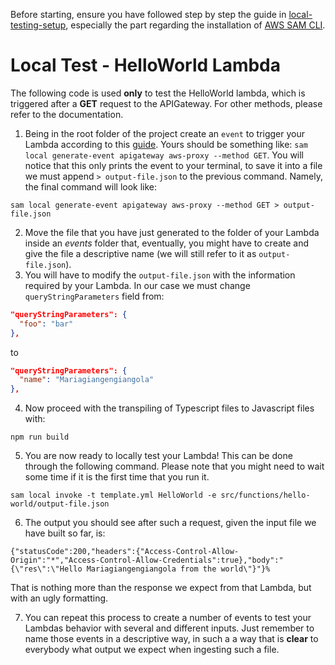 Before starting, ensure you have followed step by step the guide in [local-testing-setup](./local-testing-setup.md), especially the part regarding the installation of [AWS SAM CLI](https://docs.aws.amazon.com/serverless-application-model/latest/developerguide/sam-specification.html 'SAM Docs').

# Local Test - HelloWorld Lambda

The following code is used **only** to test the HelloWorld lambda, which is triggered after a **GET** request to the APIGateway. For other methods, please refer to the documentation.

1. Being in the root folder of the project create an `event` to trigger your Lambda according to this [guide](https://docs.aws.amazon.com/serverless-application-model/latest/developerguide/sam-cli-command-reference-sam-local-generate-event.html 'SAM local docs'). Yours should be something like: `sam local generate-event apigateway aws-proxy --method GET`. You will notice that this only prints the event to your terminal, to save it into a file we must append `> output-file.json` to the previous command. Namely, the final command will look like:

```
sam local generate-event apigateway aws-proxy --method GET > output-file.json
```

2. Move the file that you have just generated to the folder of your Lambda inside an _events_ folder that, eventually, you might have to create and give the file a descriptive name (we will still refer to it as `output-file.json`).
3. You will have to modify the `output-file.json` with the information required by your Lambda. In our case we must change `queryStringParameters` field from:

```JSON
"queryStringParameters": {
  "foo": "bar"
},
```

to

```JSON
"queryStringParameters": {
  "name": "Mariagiangengiangola"
},
```

4. Now proceed with the transpiling of Typescript files to Javascript files with:

```
npm run build
```

5. You are now ready to locally test your Lambda! This can be done through the following command. Please note that you might need to wait some time if it is the first time that you run it.

```
sam local invoke -t template.yml HelloWorld -e src/functions/hello-world/output-file.json
```

6. The output you should see after such a request, given the input file we have built so far, is:

```
{"statusCode":200,"headers":{"Access-Control-Allow-Origin":"*","Access-Control-Allow-Credentials":true},"body":"{\"res\":\"Hello Mariagiangengiangola from the world\"}"}%
```

That is nothing more than the response we expect from that Lambda, but with an ugly formatting.

7. You can repeat this process to create a number of events to test your Lambdas behavior with several and different inputs. Just remember to name those events in a descriptive way, in such a a way that is **clear** to everybody what output we expect when ingesting such a file.
